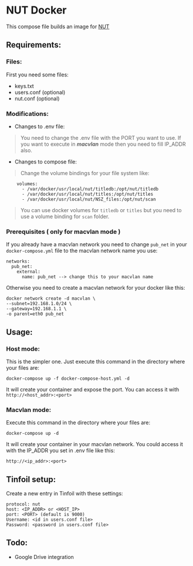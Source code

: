# NUT Docker

This compose file builds an image for [NUT](https://github.com/blawar/nut)

## Requirements:

### Files:

First you need some files:

- keys.txt 
- users.conf (optional)
- nut.conf (optional)

### Modifications:

* Changes to .env file:

> You need to change the .env file with the PORT you want to use.
If you want to execute in ***macvlan*** mode then you need to fill IP_ADDR also.

* Changes to compose file:
  
> Change the volume bindings for your file system like:

```
    volumes:
      - /var/docker/usr/local/nut/titledb:/opt/nut/titledb
      - /var/docker/usr/local/nut/titles:/opt/nut/titles
      - /var/docker/usr/local/nut/NSZ_files:/opt/nut/scan
```

> You can use docker volumes for `titledb` or `titles` but you need to use a volume binding for `scan` folder.

### Prerequisites **( only for macvlan mode )**

If you already have a macvlan network you need to change `pub_net` in your `docker-compose.yml` file to the macvlan network name you use:

```
networks:
  pub_net:
    external:
      name: pub_net --> change this to your macvlan name
```

Otherwise you need to create a macvlan network for your docker like this:

```
docker network create -d macvlan \
--subnet=192.168.1.0/24 \
--gateway=192.168.1.1 \
-o parent=eth0 pub_net
```

## Usage:

### Host mode:

This is the simpler one. Just execute this command in the directory where your files are:

`docker-compose up -f docker-compose-host.yml -d`

It will create your container and expose the port. You can access it with `http://<host_addr>:<port>`

### Macvlan mode:

Execute this command in the directory where your files are:

`docker-compose up -d`

It will create your container in your macvlan network. You could access it with the IP_ADDR you set in .env file like this:

`http://<ip_addr>:<port>`

## Tinfoil setup:

Create a new entry in Tinfoil with these settings:

```
protocol: nut
host: <IP_ADDR> or <HOST_IP>
port: <PORT> (default is 9000)
Username: <id in users.conf file>
Password: <password in users.conf file>
```

## Todo:
- Google Drive integration 
